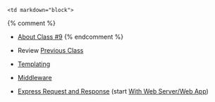 	<td markdown="block">
{% comment %}
* [About Class #9](slides/09/meta.html)
{% endcomment %}

* Review [Previous Class](slides/08/express.html#/26)
* [Templating](slides/09/templating.html)
* [Middleware](slides/09/middleware.html)
* [Express Request and Response](slides/09/request-response.html) (start [With Web Server/Web App](slides/09/request-response.html#/7))


<!-- 
* [Forms](slides/09/forms-2.markdown)
* [](slides//.html)
* [](slides//.html)
-->
</td>
	<td markdown="block">
<!--
* Chapter 
* Chapter 
-->
</td>
	<td markdown="block">
<!--
* [](assignments/.html)
-->
</td>

